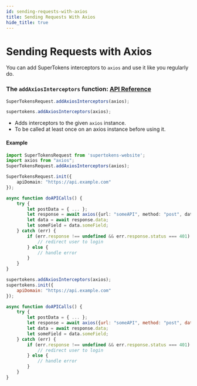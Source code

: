 ```yaml
---
id: sending-requests-with-axios
title: Sending Requests With Axios
hide_title: true
---
```


# Sending Requests with Axios

You can add SuperTokens interceptors to `axios` and use it like you regularly do.

### The ```addAxiosInterceptors``` function: [API Reference](../api-reference#addaxiosinterceptorsaxios)
<!--DOCUSAURUS_CODE_TABS-->
<!--Via NPM-->
```js
SuperTokensRequest.addAxiosInterceptors(axios);
```
<!--Via script tag-->
```js
supertokens.addAxiosInterceptors(axios);
```
<!--END_DOCUSAURUS_CODE_TABS-->

- Adds interceptors to the given ```axios``` instance.
- To be called at least once on an axios instance before using it. 

#### Example
<!--DOCUSAURUS_CODE_TABS-->
<!--Via NPM-->
```ts
import SuperTokensRequest from 'supertokens-website';
import axios from "axios";
SuperTokensRequest.addAxiosInterceptors(axios);

SuperTokensRequest.init({
    apiDomain: "https://api.example.com"
});

async function doAPICalls() {
    try {
        let postData = { ... };
        let response = await axios({url: "someAPI", method: "post", data: postData });
        let data = await response.data;
        let someField = data.someField;
    } catch (err) {
        if (err.response !== undefined && err.response.status === 401) {
            // redirect user to login
        } else {
            // handle error
        }
    }
}
```
<!--Via script tag-->
```js
supertokens.addAxiosInterceptors(axios);
supertokens.init({
    apiDomain: "https://api.example.com"
});

async function doAPICalls() {
    try {
        let postData = { ... };
        let response = await axios({url: "someAPI", method: "post", data: postData });
        let data = await response.data;
        let someField = data.someField;
    } catch (err) {
        if (err.response !== undefined && err.response.status === 401) {
            // redirect user to login
        } else {
            // handle error
        }
    }
}
```
<!--END_DOCUSAURUS_CODE_TABS-->